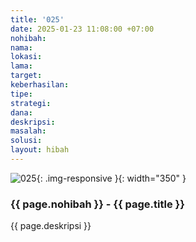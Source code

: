 ```yaml
---
title: '025'
date: 2025-01-23 11:08:00 +07:00
nohibah: 
nama: 
lokasi: 
lama: 
target: 
keberhasilan: 
tipe: 
strategi: 
dana: 
deskripsi: 
masalah: 
solusi: 
layout: hibah
---
```


![025](/static/img/hibahcms/025.png){: .img-responsive }{: width="350" }

### {{ page.nohibah }} - {{ page.title }}

{{ page.deskripsi }}
